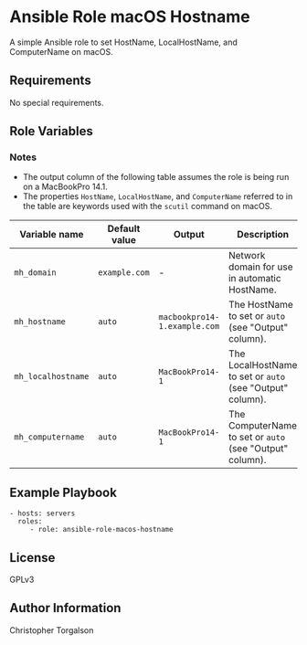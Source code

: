 # Ansible Role macOS Hostname

A simple Ansible role to set HostName, LocalHostName, and ComputerName on macOS.

## Requirements

No special requirements.

## Role Variables

### Notes

- The output column of the following table assumes the role is being run on a MacBookPro 14.1.
- The properties `HostName`, `LocalHostName`, and `ComputerName` referred to in the table are keywords used with the `scutil` command on macOS.

| Variable name      | Default value | Output | Description |
|--------------------|---------------|--------|-------------|
| `mh_domain`        | `example.com` | -      | Network domain for use in automatic HostName. |
| `mh_hostname`      | `auto`        | `macbookpro14-1.example.com` | The HostName to set or `auto` (see "Output" column). |
| `mh_localhostname` | `auto`        | `MacBookPro14-1` | The LocalHostName to set or `auto` (see "Output" column). |
| `mh_computername`  | `auto`        | `MacBookPro14-1` | The ComputerName to set or `auto` (see "Output" column). |

## Example Playbook

    - hosts: servers
      roles:
         - role: ansible-role-macos-hostname

## License

GPLv3

## Author Information

Christopher Torgalson
